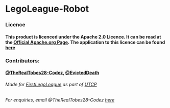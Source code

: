 # LegoLeague-Robot

### Licence

#### This product is licenced under the Apache 2.0 Licence. It can be read at the [Official Apache.org Page](https://www.apache.org/licenses/LICENSE-2.0). The application to this licence can be found [here](https://github.com/TheRealTobes28-Codez/LegoLeague-Robot/blob/main/LICENCE)
### Contributors:

#### [@TheRealTobes28-Codez](https://linktr.ee/Tobez), [@EvictedDeath](https://github.com)


###### Made for [FirstLegoLeague](https://www.firstlegoleague.org/) as part of [UTCP](https://utcportsmouth.org)

###### For enquiries, email @TheRealTobes28-Codez [here](mailto:admin@tobestech.com)